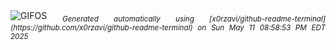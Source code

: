 <div align="justify">
<picture>
    <source media="(prefers-color-scheme: dark)" srcset="https://i.ibb.co/j99qkpXL/output-gif.gif">
    <source media="(prefers-color-scheme: light)" srcset="https://i.ibb.co/j99qkpXL/output-gif.gif">
    <img alt="GIFOS" src="https://i.ibb.co/j99qkpXL/output-gif.gif">
</picture>
<sub><i>Generated automatically using [x0rzavi/github-readme-terminal](https://github.com/x0rzavi/github-readme-terminal) on Sun May 11 08:58:53 PM EDT 2025</i></sub>
</div>

<!--  -->